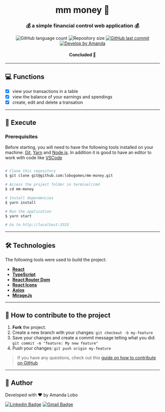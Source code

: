 

<h1 align="center">
     mm money 🐷
</h1>

<h3 align="center">
    💰 a simple financial control web application 💰
</h3>

<p align="center">
  <img alt="GitHub language count" src="https://img.shields.io/github/languages/count/lobogomes/mm-money?color=%2304D361">

  <img alt="Repository size" src="https://img.shields.io/github/repo-size/lobogomes/mm-money">
  
  <a href="https://github.com/lobogomes/mm-money/commits/master">
    <img alt="GitHub last commit" src="https://img.shields.io/github/last-commit/lobogomes/mm-money">
  </a>
    

  <a href="https://rocketseat.com.br">
    <img alt="Develop by Amanda" src="https://img.shields.io/badge/develop%20by-Amanda Lobo-%237519C1">
  </a>
  
</p>

<h4 align="center">
	  Concluded 🚀 
</h4>

---

## 💻 Functions

  - [x] view your transactions in a table
  - [x] view the balance of your earnings and spendings
  - [x] create, edit and delete a transation

---

## 🚀 Execute

### Prerequisites

Before starting, you will need to have the following tools installed on your machine:
[Git](https://git-scm.com), [Yarn](https://yarnpkg.com) and [Node.js](https://nodejs.org/en/).
In addition it is good to have an editor to work with code like [VSCode](https://code.visualstudio.com/)

```bash

# Clone this repository
$ git clone git@github.com:lobogomes/mm-money.git

# Access the project folder in terminal/cmd
$ cd mm-money

# Install dependencies
$ yarn install

# Run the application
$ yarn start

# Go to http://localhost:3333

```
---

## 🛠 Technologies

The following tools were used to build the project:

-   **[React](https://reactjs.org/)**
-   **[TypeScript](https://www.typescriptlang.org/)**
-   **[React Router Dom](https://github.com/ReactTraining/react-router/tree/master/packages/react-router-dom)**
-   **[React Icons](https://react-icons.github.io/react-icons/)**
-   **[Axios](https://github.com/axios/axios)**
-   **[MirageJs](https://miragejs.com)**

---

## 💪 How to contribute to the project

1. **Fork** the project.
2. Create a new branch with your changes: `git checkout -b my-feature`
3. Save your changes and create a commit message telling what you did: `git commit -m "feature: My new feature"`
4. Push your changes: `git push origin my-feature`
> If you have any questions, check out this [guide on how to contribute on GitHub](./CONTRIBUTING.md)

---

## 🦸 Author

Developed with ❤️ by Amanda Lobo

[![Linkedin Badge](https://img.shields.io/badge/-Amanda-blue?style=flat-square&logo=Linkedin&logoColor=white&link=https://www.linkedin.com/in/amandalobogomes/)](https://www.linkedin.com/in/amandalobogomes/) 
[![Gmail Badge](https://img.shields.io/badge/-8lobogomes@gmail.com-c14438?style=flat-square&logo=Gmail&logoColor=white&link=mailto:8lobogomes@gmail.com)](mailto:8lobogomes@gmail.com)


